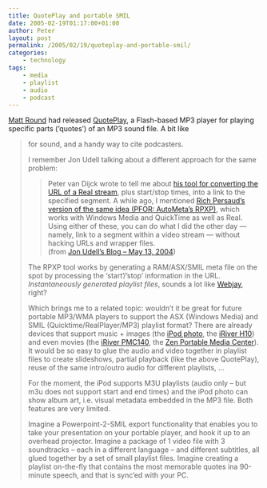 ```yaml
---
title: QuotePlay and portable SMIL
date: 2005-02-19T01:17:00+01:00
author: Peter
layout: post
permalink: /2005/02/19/quoteplay-and-portable-smil/
categories:
    - technology
tags:
    - media
    - playlist
    - audio
    - podcast
---
```

[Matt Round](http://www.malevolent.com/about/matt-round/) had released [QuotePlay](http://www.malevolent.com/extras/quoteplay/), a Flash-based MP3 player for playing specific parts (&#8216;quotes&#8217;) of an MP3 sound file. A bit like <blockquote> for sound, and a handy way to cite podcasters.

I remember Jon Udell talking about a different approach for the same problem:

> Peter van Dijck wrote to tell me about [his tool for converting the URL of a Real stream](http://www.me-tv.org/freetools/getrmurl.php), plus start/stop times, into a link to the specified segment. A while ago, I mentioned [Rich Persaud&#8217;s version of the same idea (PFOR: AutoMeta&#8217;s RPXP)](http://autometa.com/RPXP/web/), which works with Windows Media and QuickTime as well as Real. Using either of these, you can do what I did the other day &#8212; namely, link to a segment within a video stream &#8212; without hacking URLs and wrapper files.  
> (from [Jon Udell&#8217;s Blog &#8211; May 13, 2004](http://weblog.infoworld.com/udell/2004/05/13.html))

The RPXP tool works by generating a RAM/ASX/SMIL meta file on the spot by processing the &#8216;start&#8217;/&#8217;stop&#8217; information in the URL. _Instantaneously generated playlist files_, sounds a lot like [Webjay](http://www.webjay.org), right?

Which brings me to a related topic: wouldn&#8217;t it be great for future portable MP3/WMA players to support the ASX (Windows Media) and SMIL (Quicktime/RealPlayer/MP3) playlist format? There are already devices that support music + images (the [iPod photo](http://www.apple.com/ipodphoto/), the [iRiver H10](http://www.iriver.com/html/product/prpa_product.asp?pidx=61)) and even movies (the [iRiver PMC140](http://www.iriver.com/html/product/prpa_product.asp?pidx=62), the [Zen Portable Media Center](http://www.creative.com/PortableMediaCenters/productinfo/features.asp)). It would be so easy to glue the audio and video together in playlist files to create slideshows, partial playback (like the above QuotePlay), reuse of the same intro/outro audio for different playlists, &#8230; 

For the moment, the iPod supports M3U playlists (audio only &#8211; but m3u does not support start and end times) and the iPod photo can show album art, i.e. visual metadata embedded in the MP3 file. Both features are very limited. 

Imagine a Powerpoint-2-SMIL export functionality that enables you to take your presentation on your portable player, and hook it up to an overhead projector. Imagine a package of 1 video file with 3 soundtracks &#8211; each in a different language &#8211; and different subtitles, all glued together by a set of small playlist files. Imagine creating a playlist on-the-fly that contains the most memorable quotes ina 90-minute speech, and that is sync&#8217;ed with your PC.
